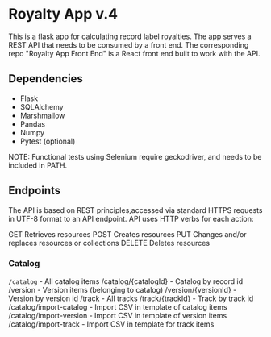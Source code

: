 # Royalty App v.4

This is a flask app for calculating record label royalties. The app serves a REST API that needs to be consumed by a front end. The corresponding repo "Royalty App Front End" is a React front end built to work with the API. 

## Dependencies

- Flask
- SQLAlchemy
- Marshmallow
- Pandas
- Numpy
- Pytest (optional)

NOTE: Functional tests using Selenium require geckodriver, and needs to be included in PATH.

## Endpoints

The API is based on REST principles,accessed via standard HTTPS requests in UTF-8 format to an API endpoint. API uses HTTP verbs for each action:

GET	Retrieves resources
POST	Creates resources
PUT	Changes and/or replaces resources or collections
DELETE	Deletes resources

### Catalog

`/catalog`                - All catalog items
/catalog/{catalogId}    - Catalog by record id
/version                - Version items (belonging to catalog)
/version/{versionId}    - Version by version id
/track                  - All tracks
/track/{trackId}        - Track by track id
/catalog/import-catalog - Import CSV in template of catalog items
/catalog/import-version - Import CSV in template of version items
/catalog/import-track   - Import CSV in template for track items

